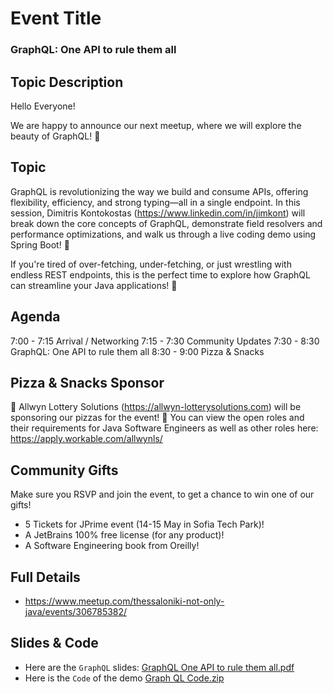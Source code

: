 # Event Title

### GraphQL: One API to rule them all

## Topic Description

Hello Everyone!

We are happy to announce our next meetup, where we will explore the beauty of GraphQL! 🎉

## Topic
GraphQL is revolutionizing the way we build and consume APIs, offering flexibility, efficiency, and strong typing—all in a single endpoint. In this session, Dimitris Kontokostas (https://www.linkedin.com/in/jimkont) will break down the core concepts of GraphQL, demonstrate field resolvers and performance optimizations, and walk us through a live coding demo using Spring Boot! 🎯

If you're tired of over-fetching, under-fetching, or just wrestling with endless REST endpoints, this is the perfect time to explore how GraphQL can streamline your Java applications! 💯

## Agenda

7:00 - 7:15 Arrival / Networking
7:15 - 7:30 Community Updates
7:30 - 8:30 GraphQL: One API to rule them all
8:30 - 9:00 Pizza & Snacks

## Pizza & Snacks Sponsor

🙏 Allwyn Lottery Solutions (https://allwyn-lotterysolutions.com) will be sponsoring our pizzas for the event! 🍕 You can view the open roles and their requirements for Java Software Engineers as well as other roles here: https://apply.workable.com/allwynls/

## Community Gifts

Make sure you RSVP and join the event, to get a chance to win one of our gifts!

- 5 Tickets for JPrime event (14-15 May in Sofia Tech Park)!
- A JetBrains 100% free license (for any product)!
- A Software Engineering book from Oreilly!

## Full Details

- https://www.meetup.com/thessaloniki-not-only-java/events/306785382/

## Slides & Code

- Here are the `GraphQL` slides: [GraphQL One API to rule them all.pdf](GraphQL_One_API_to_rule_them_all.pdf)
- Here is the `Code` of the demo [Graph QL Code.zip](graphql-example.zip)
